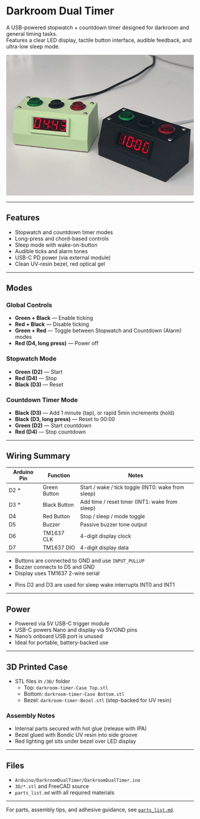 
# Darkroom Dual Timer

A USB-powered stopwatch + countdown timer designed for darkroom and general timing tasks.  
Features a clear LED display, tactile button interface, audible feedback, and ultra-low sleep mode.

![Assembled Darkroom Timer](images/darkroom_timers.jpeg)

---

## Features

- Stopwatch and countdown timer modes
- Long-press and chord-based controls
- Sleep mode with wake-on-button
- Audible ticks and alarm tones
- USB-C PD power (via external module)
- Clean UV-resin bezel, red optical gel

---

## Modes
### Global Controls
- **Green + Black** — Enable ticking
- **Red + Black** — Disable ticking
- **Green + Red** — Toggle between Stopwatch and Countdown (Alarm) modes
- **Red (D4, long press)** — Power off

### Stopwatch Mode
- **Green (D2)** — Start
- **Red (D4)** — Stop
- **Black (D3)** — Reset

### Countdown Timer Mode
- **Black (D3)** — Add 1 minute (tap), or rapid 5min increments (hold)
- **Black (D3, long press)** — Reset to 00:00
- **Green (D2)** — Start countdown
- **Red (D4)** — Stop countdown

---

## Wiring Summary

| Arduino Pin | Function     | Notes                                              |
|-------------|--------------|-----------------------------------------------------|
| D2 *        | Green Button | Start / wake / tick toggle (INT0: wake from sleep) |
| D3 *        | Black Button | Add time / reset timer (INT1: wake from sleep)     |
| D4          | Red Button   | Stop / sleep / mode toggle                         |
| D5          | Buzzer       | Passive buzzer tone output                         |
| D6          | TM1637 CLK   | 4-digit display clock                              |
| D7          | TM1637 DIO   | 4-digit display data                               |

- Buttons are connected to GND and use `INPUT_PULLUP`
- Buzzer connects to D5 and GND
- Display uses TM1637 2-wire serial

* Pins D2 and D3 are used for sleep wake interrupts INT0 and INT1

---

## Power

- Powered via 5V USB-C trigger module
- USB-C powers Nano and display via 5V/GND pins
- Nano’s onboard USB port is unused
- Ideal for portable, battery-backed use

---

## 3D Printed Case

- STL files in `/3D/` folder
  - Top: `darkroom-timer-Case Top.stl`
  - Bottom: `darkroom-timer-Case Bottom.stl`
  - Bezel: `darkroom-timer-Bezel.stl` (step-backed for UV resin)

### Assembly Notes
- Internal parts secured with hot glue (release with IPA)
- Bezel glued with Bondic UV resin into side groove
- Red lighting gel sits under bezel over LED display

---

## Files

- `Arduino/DarkroomDualTimer/DarkroomDualTimer.ino`
- `3D/*.stl` and FreeCAD source
- `parts_list.md` with all required materials

---

For parts, assembly tips, and adhesive guidance, see [`parts_list.md`](parts_list.md).
